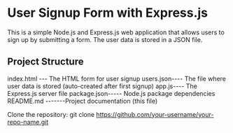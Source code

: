 # User Signup Form with Express.js

This is a simple Node.js and Express.js web application that allows users to sign up by submitting a form. The user data is stored in a JSON file.

## Project Structure

 index.html --- The HTML form for user signup
 users.json---- The file where user data is stored (auto-created after first signup)
 app.js---- The Express.js server file
 package.json----- Node.js package dependencies
 README.md -------Project documentation (this file)

 Clone the repository:
 git clone https://github.com/your-username/your-repo-name.git

